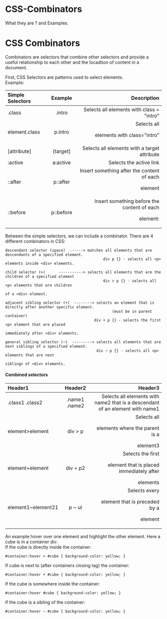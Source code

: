 # CSS-Combinators
What they are ? and Examples.

# CSS Combinators
Combinators are selectors that combine other selectors and provide a useful relationship to each other and the locadtion of content in a document.

First, CSS Selectors are patterns used to select elements.<br>
    Example: <br>
    
| Simple Selectors | Example | Description                                 |
| :--------------- | :-----: | ---------------------------------------:    |
| .class  | .intro | Selects all elements with class = "intro"             |
| element.class | p.intro | Selects all <p> elements with class="intro"    |
| [attribute] | [target] | Selects all elements with a target attribute    |
| :active | a:active | Selects the active link                             |
| ::after | p::after | Insert something after the content of each <p> element |
| ::before | p::before | Insert something before the content of each <p> element: |
    
   

Between the simple selectors, we can include a combinator. There are 4 different combinators in CSS:

    descendant selector (space)  ------> matches all elements that are descendants of a specified element.
                                                div p {} - selects all <p> elements inside <div> elements.
                               
    child selector (>)      -----------> selects all elements that are the children of a specified element
                                                div > p {} - selects all <p> elements that are children 
                                                                                of a <div> element.
                               
    adjacent sibling selector (+)  --------> selects an element that is directly after another specific element.
                                                    (must be in parent container)
                                            div + p {} - selects the first <p> element that are placed
                                                                    immediately after <div> elements.
                                
    general sibling selector (~)  ---------> selects all elements that are next siblings of a specified element.
                                             div ~ p {} - selects all <p> elements that are next
                                                                     siblings of <div> elements.
                               


#### Combined selectors
| Header1             | Header2       | Header3                                                                       |
| :----               | :----:        | ----:                                                                         |
| .class1 .class2     | .name1 .name2 | Selects all elements with name2 that is a descendant of an element with name1 |
| element>element     | div > p       | Selects all <p> elements where the parent is a <div> element3                 |
| element+element     | div + p2      | Selects the first <p> element that is placed immediately after <div> elements |
| element1~element21  | p ~ ul        | Selects every <ul> element that is preceded by a <p> element                  |

An example hover over one element and highlight the other element. Here a cube is in a container div. <br>
If the cube is directly inside the container:<br>

    #container:hover > #cube { background-color: yellow; }
If cube is next to (after containers closing tag) the container:<br>

    #container:hover + #cube { background-color: yellow; }
If the cube is somewhere inside the container:<br>

    #container:hover #cube { background-color: yellow; }
If the cube is a sibling of the container:<br>

    #container:hover ~ #cube { background-color: yellow; }



   

